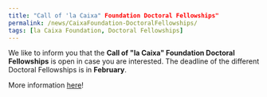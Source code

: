 ```yaml
---
title: "Call of 'la Caixa" Foundation Doctoral Fellowships"
permalink: /news/CaixaFoundation-DoctoralFellowships/
tags: [la Caixa Foundation, Doctoral Fellowships]
---
```


We like to inform you that the **Call of "la Caixa" Foundation Doctoral Fellowships** is open in case you are interested. The deadline of the different Doctoral Fellowships is in **February**.

More information [here](https://fundacionlacaixa.org/en/la-caixa-foundation-fellowship-programme-general-information)!
